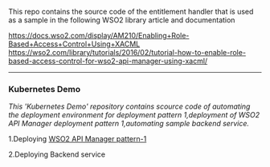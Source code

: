 This repo contains the source code of the entitlement handler that is used as a sample in the following WSO2 library article and documentation

https://docs.wso2.com/display/AM210/Enabling+Role-Based+Access+Control+Using+XACML
https://wso2.com/library/tutorials/2016/02/tutorial-how-to-enable-role-based-access-control-for-wso2-api-manager-using-xacml/

---
### Kubernetes Demo
*This 'Kubernetes Demo' repository contains scource code of automating the deployment environment for deployment pattern 1,deployment of WSO2 API Manager deployment pattern 1,automating sample backend service.*

1.Deploying [WSO2 API Manager pattern-1]((https://github.com/wso2/kubernetes-apim/blob/master/pattern-1/README.md))

2.Deploying Backend service




